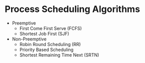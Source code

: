 # Process Scheduling Algorithms

- Preemptive
	- First Come First Serve (FCFS)
	- Shortest Job First (SJF)
- Non-Preemptive
	- Robin Round Scheduling (RR)
	- Priority Based Scheduling
	- Shortest Remaining Time Next (SRTN)